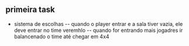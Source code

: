 ## primeira task
- sistema de escolhas
-- quando o player entrar e a sala tiver vazia, ele deve entrar no time veremhlo
-- quando for entrando mais jogadres ir balancenado o time até chegar em 4x4